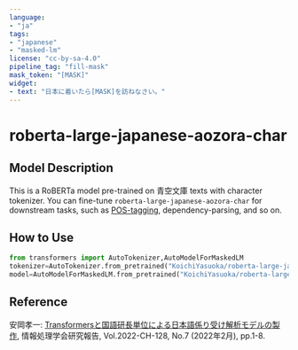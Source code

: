 ```yaml
---
language:
- "ja"
tags:
- "japanese"
- "masked-lm"
license: "cc-by-sa-4.0"
pipeline_tag: "fill-mask"
mask_token: "[MASK]"
widget:
- text: "日本に着いたら[MASK]を訪ねなさい。"
---
```


# roberta-large-japanese-aozora-char

## Model Description

This is a RoBERTa model pre-trained on 青空文庫 texts with character tokenizer. You can fine-tune `roberta-large-japanese-aozora-char` for downstream tasks, such as [POS-tagging](https://huggingface.co/KoichiYasuoka/roberta-large-japanese-char-luw-upos), dependency-parsing, and so on.

## How to Use

```py
from transformers import AutoTokenizer,AutoModelForMaskedLM
tokenizer=AutoTokenizer.from_pretrained("KoichiYasuoka/roberta-large-japanese-aozora-char")
model=AutoModelForMaskedLM.from_pretrained("KoichiYasuoka/roberta-large-japanese-aozora-char")
```

## Reference

安岡孝一: [Transformersと国語研長単位による日本語係り受け解析モデルの製作](http://id.nii.ac.jp/1001/00216223/), 情報処理学会研究報告, Vol.2022-CH-128, No.7 (2022年2月), pp.1-8.

